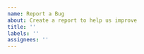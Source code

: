 ```yaml
---
name: Report a Bug
about: Create a report to help us improve
title: ''
labels: ''
assignees: ''
---
```

